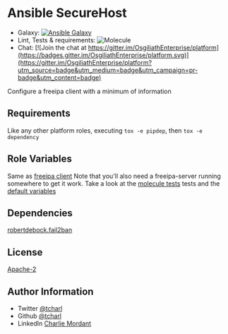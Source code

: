 Ansible SecureHost
=========

* Galaxy: [![Ansible Galaxy](https://img.shields.io/badge/galaxy-tcharl.ansible_securehost-660198.svg?style=flat)](https://galaxy.ansible.com/tcharl/ansible_securehost)
* Lint, Tests & requirements: ![Molecule](https://github.com/OsgiliathEnterprise/ansible-securehost/workflows/Molecule/badge.svg)
* Chat: [![Join the chat at https://gitter.im/OsgiliathEnterprise/platform](https://badges.gitter.im/OsgiliathEnterprise/platform.svg)](https://gitter.im/OsgiliathEnterprise/platform?utm_source=badge&utm_medium=badge&utm_campaign=pr-badge&utm_content=badge)

Configure a freeipa client with a minimum of information

Requirements
------------

Like any other platform roles, executing `tox -e pipdep`, then `tox -e dependency`

Role Variables
--------------

Same as [freeipa client](https://github.com/freeipa/ansible-freeipa)
Note that you'll also need a freeipa-server running somewhere to get it work.
Take a look at the [molecule tests](./molecule/default/converge.yml) tests and the [default variables](./defaults/main.yml)

Dependencies
------------

[robertdebock.fail2ban](https://github.com/robertdebock/ansible-role-fail2ban)

License
-------

[Apache-2](https://www.apache.org/licenses/LICENSE-2.0)

Author Information
------------------

* Twitter [@tcharl](https://twitter.com/Tcharl)
* Github [@tcharl](https://github.com/Tcharl)
* LinkedIn [Charlie Mordant](https://www.linkedin.com/in/charlie-mordant-51796a97/)
